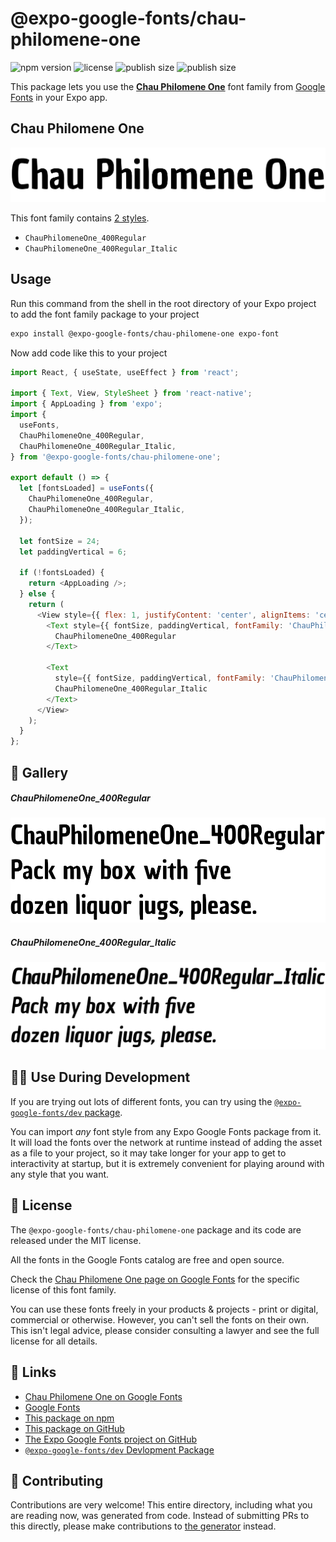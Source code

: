 # @expo-google-fonts/chau-philomene-one

![npm version](https://flat.badgen.net/npm/v/@expo-google-fonts/chau-philomene-one)
![license](https://flat.badgen.net/github/license/expo/google-fonts)
![publish size](https://flat.badgen.net/packagephobia/install/@expo-google-fonts/chau-philomene-one)
![publish size](https://flat.badgen.net/packagephobia/publish/@expo-google-fonts/chau-philomene-one)

This package lets you use the [**Chau Philomene One**](https://fonts.google.com/specimen/Chau+Philomene+One) font family from [Google Fonts](https://fonts.google.com/) in your Expo app.

## Chau Philomene One

![Chau Philomene One](./font-family.png)

This font family contains [2 styles](#-gallery).

- `ChauPhilomeneOne_400Regular`
- `ChauPhilomeneOne_400Regular_Italic`

## Usage

Run this command from the shell in the root directory of your Expo project to add the font family package to your project
```sh
expo install @expo-google-fonts/chau-philomene-one expo-font
```

Now add code like this to your project
```js
import React, { useState, useEffect } from 'react';

import { Text, View, StyleSheet } from 'react-native';
import { AppLoading } from 'expo';
import {
  useFonts,
  ChauPhilomeneOne_400Regular,
  ChauPhilomeneOne_400Regular_Italic,
} from '@expo-google-fonts/chau-philomene-one';

export default () => {
  let [fontsLoaded] = useFonts({
    ChauPhilomeneOne_400Regular,
    ChauPhilomeneOne_400Regular_Italic,
  });

  let fontSize = 24;
  let paddingVertical = 6;

  if (!fontsLoaded) {
    return <AppLoading />;
  } else {
    return (
      <View style={{ flex: 1, justifyContent: 'center', alignItems: 'center' }}>
        <Text style={{ fontSize, paddingVertical, fontFamily: 'ChauPhilomeneOne_400Regular' }}>
          ChauPhilomeneOne_400Regular
        </Text>

        <Text
          style={{ fontSize, paddingVertical, fontFamily: 'ChauPhilomeneOne_400Regular_Italic' }}>
          ChauPhilomeneOne_400Regular_Italic
        </Text>
      </View>
    );
  }
};

```

## 🔡 Gallery

##### ChauPhilomeneOne_400Regular
![ChauPhilomeneOne_400Regular](./ChauPhilomeneOne_400Regular.ttf.png)

##### ChauPhilomeneOne_400Regular_Italic
![ChauPhilomeneOne_400Regular_Italic](./ChauPhilomeneOne_400Regular_Italic.ttf.png)


## 👩‍💻 Use During Development

If you are trying out lots of different fonts, you can try using the [`@expo-google-fonts/dev` package](https://github.com/expo/google-fonts/tree/master/font-packages/dev#readme).

You can import *any* font style from any Expo Google Fonts package from it. It will load the fonts
over the network at runtime instead of adding the asset as a file to your project, so it may take longer
for your app to get to interactivity at startup, but it is extremely convenient
for playing around with any style that you want.

## 📖 License

The `@expo-google-fonts/chau-philomene-one` package and its code are released under the MIT license.

All the fonts in the Google Fonts catalog are free and open source.

Check the [Chau Philomene One page on Google Fonts](https://fonts.google.com/specimen/Chau+Philomene+One) for the specific license of this font family.

You can use these fonts freely in your products & projects - print or digital, commercial or otherwise. However, you can't sell the fonts on their own. This isn't legal advice, please consider consulting a lawyer and see the full license for all details.

## 🔗 Links

- [Chau Philomene One on Google Fonts](https://fonts.google.com/specimen/Chau+Philomene+One)
- [Google Fonts](https://fonts.google.com/)
- [This package on npm](https://www.npmjs.com/package/@expo-google-fonts/chau-philomene-one)
- [This package on GitHub](https://github.com/expo/google-fonts/tree/master/font-packages/chau-philomene-one)
- [The Expo Google Fonts project on GitHub](https://github.com/expo/google-fonts)
- [`@expo-google-fonts/dev` Devlopment Package](https://github.com/expo/google-fonts/tree/master/font-packages/dev)

## 🤝 Contributing

Contributions are very welcome! This entire directory, including what you are reading now, was generated from code. Instead of submitting PRs to this directly, please make contributions to [the generator](https://github.com/expo/google-fonts/tree/master/packages/generator) instead.
